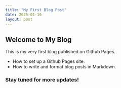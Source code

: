 ```yaml
---
title: "My First Blog Post"
date: 2025-01-16
layout: post
---
```

## Welcome to My Blog
This is my very first blog published on Github Pages.
- How to set up a Github Pages site.
- How to write and format blog posts in Markdown.

### Stay tuned for more updates!
